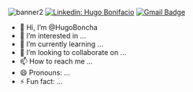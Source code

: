 
![banner2](https://github.com/HugoBoncha/HugoBoncha/assets/149209077/aa919df7-73ad-4207-b141-eb91dff0fc64)
[![Linkedin: Hugo Bonifacio](https://img.shields.io/badge/-hugobonifacio-blue?style=flat-square&logo=Linkedin&logoColor=white&link=https://www.linkedin.com/in/hugobonifacio/)](https://www.linkedin.com/in/hugobonifacio/)
[![Gmail Badge](https://img.shields.io/badge/-hbonifacio@gmail.com-006bed?style=flat-square&logo=Gmail&logoColor=white&link=mailto:hbonifacio@gmail.com)](mailto:hbonifacio@gmail.com)

- 👋 Hi, I’m @HugoBoncha
- 👀 I’m interested in ...
- 🌱 I’m currently learning ...
- 💞️ I’m looking to collaborate on ...
- 📫 How to reach me ...
- 😄 Pronouns: ...
- ⚡ Fun fact: ...

<!---
HugoBoncha/HugoBoncha is a ✨ special ✨ repository because its `README.md` (this file) appears on your GitHub profile.
You can click the Preview link to take a look at your changes.
--->
